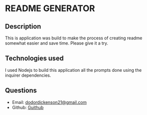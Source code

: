 # README GENERATOR

## Description 
This is application was build to make the process of creating readme somewhat easier and save time. Please give it a try. 

## Technologies used 
I used Nodejs to build this application all the prompts done using the inquirer dependencies. 

## Questions
* Email: dodordickenson21@gmail.com
* Github:
[Guithub](https://github.com/dodor101/readme-generator)